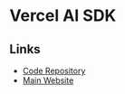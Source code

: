 # Vercel AI SDK

## Links

- [Code Repository](https://github.com/vercel/ai)
- [Main Website](https://sdk.vercel.ai/docs)
